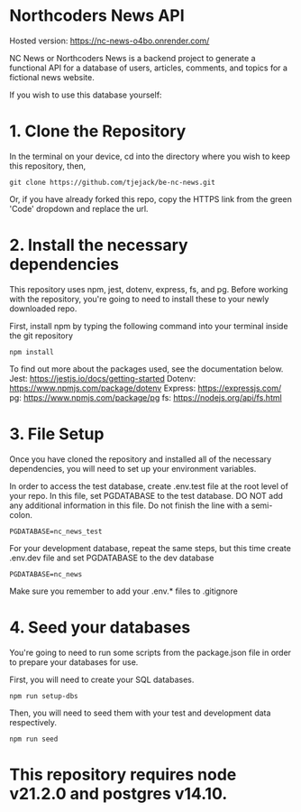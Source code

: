 # Northcoders News API

Hosted version: https://nc-news-o4bo.onrender.com/

NC News or Northcoders News is a backend project to generate a functional API for a database of users, articles, comments, and topics for a fictional news website.

If you wish to use this database yourself:

# 1. Clone the Repository
In the terminal on your device, cd into the directory where you wish to keep this repository, then,

```git clone https://github.com/tjejack/be-nc-news.git```

Or, if you have already forked this repo, copy the HTTPS link from the green 'Code' dropdown and replace the url.

# 2. Install the necessary dependencies
This repository uses npm, jest, dotenv, express, fs, and pg.
Before working with the repository, you're going to need to install these to your newly downloaded repo.

First, install npm by typing the following command into your terminal inside the git repository 

```npm install```

To find out more about the packages used, see the documentation below.
Jest: https://jestjs.io/docs/getting-started
Dotenv: https://www.npmjs.com/package/dotenv 
Express: https://expressjs.com/
pg: https://www.npmjs.com/package/pg
fs: https://nodejs.org/api/fs.html

# 3. File Setup
Once you have cloned the repository and installed all of the necessary dependencies, you will need to set up your environment variables.

In order to access the test database, create .env.test file at the root level of your repo. In this file, set PGDATABASE to the test database. DO NOT add any additional information in this file. Do not finish the line with a semi-colon.

```PGDATABASE=nc_news_test```

For your development database, repeat the same steps, but this time create .env.dev file and set PGDATABASE to the dev database

```PGDATABASE=nc_news```

Make sure you remember to add your .env.* files to .gitignore

# 4. Seed your databases
You're going to need to run some scripts from the package.json file in order to prepare your databases for use.

First, you will need to create your SQL databases. 

```npm run setup-dbs```

Then, you will need to seed them with your test and development data respectively.

```npm run seed```

# This repository requires node v21.2.0 and postgres v14.10.